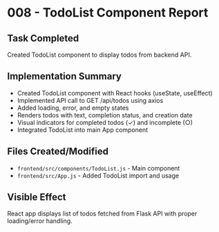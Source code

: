 # 008 - TodoList Component Report

## Task Completed
Created TodoList component to display todos from backend API.

## Implementation Summary
- Created TodoList component with React hooks (useState, useEffect)
- Implemented API call to GET /api/todos using axios
- Added loading, error, and empty states
- Renders todos with text, completion status, and creation date
- Visual indicators for completed todos (✓) and incomplete (○)
- Integrated TodoList into main App component

## Files Created/Modified
- `frontend/src/components/TodoList.js` - Main component
- `frontend/src/App.js` - Added TodoList import and usage

## Visible Effect
React app displays list of todos fetched from Flask API with proper loading/error handling.